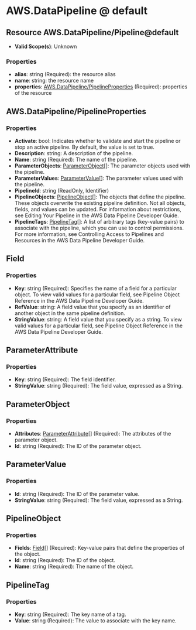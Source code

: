 # AWS.DataPipeline @ default

## Resource AWS.DataPipeline/Pipeline@default
* **Valid Scope(s)**: Unknown
### Properties
* **alias**: string (Required): the resource alias
* **name**: string: the resource name
* **properties**: [AWS.DataPipeline/PipelineProperties](#awsdatapipelinepipelineproperties) (Required): properties of the resource

## AWS.DataPipeline/PipelineProperties
### Properties
* **Activate**: bool: Indicates whether to validate and start the pipeline or stop an active pipeline. By default, the value is set to true.
* **Description**: string: A description of the pipeline.
* **Name**: string (Required): The name of the pipeline.
* **ParameterObjects**: [ParameterObject](#parameterobject)[]: The parameter objects used with the pipeline.
* **ParameterValues**: [ParameterValue](#parametervalue)[]: The parameter values used with the pipeline.
* **PipelineId**: string (ReadOnly, Identifier)
* **PipelineObjects**: [PipelineObject](#pipelineobject)[]: The objects that define the pipeline. These objects overwrite the existing pipeline definition. Not all objects, fields, and values can be updated. For information about restrictions, see Editing Your Pipeline in the AWS Data Pipeline Developer Guide.
* **PipelineTags**: [PipelineTag](#pipelinetag)[]: A list of arbitrary tags (key-value pairs) to associate with the pipeline, which you can use to control permissions. For more information, see Controlling Access to Pipelines and Resources in the AWS Data Pipeline Developer Guide.

## Field
### Properties
* **Key**: string (Required): Specifies the name of a field for a particular object. To view valid values for a particular field, see Pipeline Object Reference in the AWS Data Pipeline Developer Guide.
* **RefValue**: string: A field value that you specify as an identifier of another object in the same pipeline definition.
* **StringValue**: string: A field value that you specify as a string. To view valid values for a particular field, see Pipeline Object Reference in the AWS Data Pipeline Developer Guide.

## ParameterAttribute
### Properties
* **Key**: string (Required): The field identifier.
* **StringValue**: string (Required): The field value, expressed as a String.

## ParameterObject
### Properties
* **Attributes**: [ParameterAttribute](#parameterattribute)[] (Required): The attributes of the parameter object.
* **Id**: string (Required): The ID of the parameter object.

## ParameterValue
### Properties
* **Id**: string (Required): The ID of the parameter value.
* **StringValue**: string (Required): The field value, expressed as a String.

## PipelineObject
### Properties
* **Fields**: [Field](#field)[] (Required): Key-value pairs that define the properties of the object.
* **Id**: string (Required): The ID of the object.
* **Name**: string (Required): The name of the object.

## PipelineTag
### Properties
* **Key**: string (Required): The key name of a tag.
* **Value**: string (Required): The value to associate with the key name.

